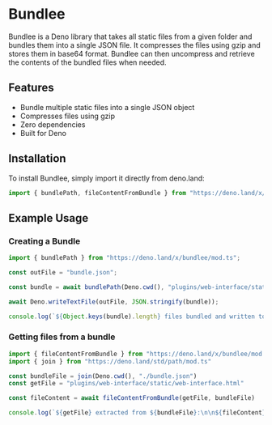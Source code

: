 # Bundlee

Bundlee is a Deno library that takes all static files from a given folder and bundles them into a single JSON file. It compresses the files using gzip and stores them in base64 format. Bundlee can
then uncompress and retrieve the contents of the bundled files when needed.

## Features

- Bundle multiple static files into a single JSON object
- Compresses files using gzip
- Zero dependencies
- Built for Deno

## Installation

To install Bundlee, simply import it directly from deno.land:

```ts
import { bundlePath, fileContentFromBundle } from "https://deno.land/x/bundlee/mod.ts";
```

## Example Usage

### Creating a Bundle

```typescript
import { bundlePath } from "https://deno.land/x/bundlee/mod.ts";

const outFile = "bundle.json";

const bundle = await bundlePath(Deno.cwd(), "plugins/web-interface/static", [".html", ".css", ".js"]);

await Deno.writeTextFile(outFile, JSON.stringify(bundle));

console.log(`${Object.keys(bundle).length} files bundled and written to '${outFile}'`);
```

### Getting files from a bundle

```typescript
import { fileContentFromBundle } from "https://deno.land/x/bundlee/mod.ts";
import { join } from "https://deno.land/std/path/mod.ts"

const bundleFile = join(Deno.cwd(), "./bundle.json")
const getFile = "plugins/web-interface/static/web-interface.html"

const fileContent = await fileContentFromBundle(getFile, bundleFile)

console.log(`${getFile} extracted from ${bundleFile}:\n\n${fileContent}`)
```
